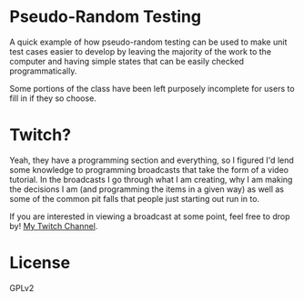 Pseudo-Random Testing
=====================

A quick example of how pseudo-random testing can be used to make unit test
cases easier to develop by leaving the majority of the work to the computer and
having simple states that can be easily checked programmatically.

Some portions of the class have been left purposely incomplete for users to
fill in if they so choose.

Twitch?
=======

Yeah, they have a programming section and everything, so I figured I'd lend
some knowledge to programming broadcasts that take the form of a video
tutorial. In the broadcasts I go through what I am creating, why I am making
the decisions I am (and programming the items in a given way) as well as some
of the common pit falls that people just starting out run in to.

If you are interested in viewing a broadcast at some point, feel free to drop
by! [My Twitch Channel](https://www.twitch.tv/betawar1305).

License
=======

GPLv2
